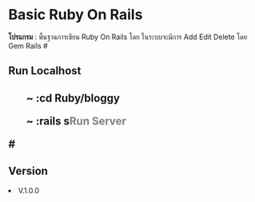 # Basic Ruby On Rails
<b>โปรแกรม</b> : พื้นฐานการเขียน Ruby On Rails โดย ในระบบจะมีการ Add Edit Delete โดย Gem Rails
#<h2>Run Localhost<h2>
<ol>~ :cd Ruby/bloggy</ol>
<ol>~ :rails s<font color="gray">Run Server</font></ol>
#<h2> Version</h2>
<li>V.1.0.0</li>

